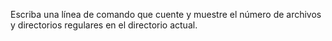 Escriba una línea de comando que cuente y muestre el número de archivos y directorios regulares en el directorio actual.